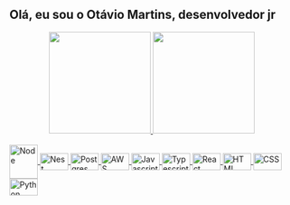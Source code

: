 ## Olá, eu sou o Otávio Martins, desenvolvedor jr
<div align="center">
  <a href="https://github.com/otaviomartinss">
  <img height="180em" src="https://github-readme-stats.vercel.app/api?username=otaviomartinss&show_icons=true&theme=dracula&include_all_commits=true&count_private=true"/>
  <img height="180em" src="https://github-readme-stats.vercel.app/api/top-langs/?username=otaviomartinss&layout=compact&langs_count=8&theme=dracula"/>
</div>

<div><br>
  <img align="center" alt="Node" height="60" width="50" margin="50" src="https://cdn.jsdelivr.net/gh/devicons/devicon/icons/nodejs/nodejs-plain-wordmark.svg">
  <img align="center" alt="Nest" height="30" width="50" src="https://cdn.jsdelivr.net/gh/devicons/devicon/icons/nestjs/nestjs-plain.svg">
  <img align="center" alt="Postgres" height="30" width="50" src="https://cdn.jsdelivr.net/gh/devicons/devicon/icons/postgresql/postgresql-plain.svg">
  <img align="center" alt="AWS" height="30" width="50" src="https://cdn.jsdelivr.net/gh/devicons/devicon/icons/amazonwebservices/amazonwebservices-original-wordmark.svg">
  <img align="center" alt="Javascript" height="30" width="50" src=>
  <img align="center" alt="Typescript" height="30" width="50" src=>
  <img align="center" alt="React" height="30" width="50" src=>
  <img align="center" alt="HTML" height="30" width="50" src=>
  <img align="center" alt="CSS" height="30" width="50" src=>
  <img align="center" alt="Python" height="30" width="50" src=>
</div>